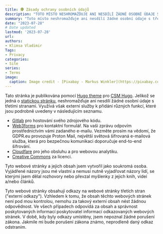 ```yaml
---
title: 🕵️ Zásady ochrany osobních údajů
description: "TOTO MÍSTO NESHROMAŽĎUJE ANI NESDÍLÍ ŽÁDNÉ OSOBNÍ ÚDAJE S TŘETÍMI STRANAMI."
summary: "Toto místo neshromažďuje ani nesdílí žádné osobní údaje s třetími stranami."
date: "2023-07-28"
# Date updated
lastmod: '2023-07-28'
url: 
authors: 
- Klimsa Vladimir
Tags: 
- Privacy
categories: 
- Site
series: 
- Terms
image:
  caption: Image credit - [Pixabay - Markus Winkler](https://pixabay.com/photos/privacy-policy-dsgvo-5243225/)
---
```


Tato stránka je publikována pomocí [Hugo theme](https://themes.gohugo.io/) pro [CSM Hugo](https://gohugo.io). Jelikož se jedná o [statickou stránku](https://en.wikipedia.org/wiki/Static_web_page), neshromažďuje ani nesdílí žádné osobní údaje s třetími stranami. Využívá však externí služby k přidání různých funkcí, které jsou podrobně uvedeny v následujícím seznamu.

- [<i class="fa-brands fa-gitlab"></i> Gitlab](https://about.gitlab.com/privacy/) pro hostování svého zdrojového kódu.
- [<i class="fa-solid fa-address-book"></i> Web3forms](https://web3forms.com/privacy) pro kontaktní formulář. Na vaši zprávu odpovím prostřednictvím vámi zadaného e-mailu. Vezměte prosím na vědomí, že GDPR.eu provozuje Proton Mail, největší světová šifrovaná e-mailová služba, která pro bezpečnou komunikaci doporučuje end-to-end šifrování.
- [<i class="fa-brands fa-cloudflare"></i> Cloudfare](https://www.cloudflare.com/en-gb/privacypolicy/) pro jeho obsluhu a pro webovou analytiku.
- [<i class="fa-brands fa-creative-commons"></i> Creative Commons](https://creativecommons.org/privacy/) za licenci.

Tyto webové stránky a jejich obsah jsem vytvořil jako soukromá osoba. Vyjádřené názory jsou mé vlastní a nemusí nutně vyjadřovat názory lidí, se kterými jsem dělal rozhovory nebo převzal myšlenky z jejich knih, videí a/nebo článků.

Tyto webové stránky obsahují odkazy na webové stránky třetích stran ("externí odkazy"). Vzhledem k tomu, že obsah těchto webových stránek není pod mou kontrolou, nemohu za takový externí obsah nést žádnou odpovědnost. Ve všech případech odpovídá za obsah a správnost poskytovaných informací poskytovatel informací odkazovaných webových stránek. V době, kdy byly odkazy umístěny, jsem nepoznal žádné porušení zákona. Jakmile mi bude porušení zákona známo, neprodleně daný odkaz odstraním.
